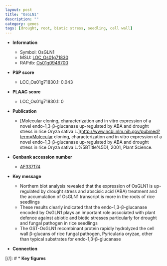 ```yaml
---
layout: post
title: "OsGLN1"
description: ""
category: genes
tags: [drought, root, biotic stress, seedling, cell wall]
---
```


* **Information**  
    + Symbol: OsGLN1  
    + MSU: [LOC_Os01g71830](http://rice.plantbiology.msu.edu/cgi-bin/ORF_infopage.cgi?orf=LOC_Os01g71830)  
    + RAPdb: [Os01g0946700](http://rapdb.dna.affrc.go.jp/viewer/gbrowse_details/irgsp1?name=Os01g0946700)  

* **PSP score**  
    + LOC_Os01g71830.1: 0.043 

* **PLAAC score**  
    + LOC_Os01g71830.1: 0 

* **Publication**  
    + [Molecular cloning, characterization and in vitro expression of a novel endo-1,3-β-glucanase up-regulated by ABA and drought stress in rice Oryza sativa L.](http://www.ncbi.nlm.nih.gov/pubmed?term=Molecular cloning, characterization and in vitro expression of a novel endo-1,3-β-glucanase up-regulated by ABA and drought stress in rice Oryza sativa L.%5BTitle%5D), 2001, Plant Science.

* **Genbank accession number**  
    + [AF337174](http://www.ncbi.nlm.nih.gov/nuccore/AF337174)

* **Key message**  
    + Northern blot analysis revealed that the expression of OsGLN1 is up-regulated by drought stress and abscisic acid (ABA) treatment and the accumulation of OsGLN1 transcript is more in the roots of rice seedlings
    + These results clearly indicated that the endo-1,3-β-glucanase encoded by OsGLN1 plays an important role associated with plant defence against abiotic and biotic stresses particularly for drought and fungal pathogen in rice seedlings
    + The GST-OsGLN1 recombinant protein rapidly hydrolyzed the cell wall β-glucans of rice fungal pathogen, Pyricularia oryzae, other than typical substrates for endo-1,3-β-glucanase

* **Connection**  

[//]: # * **Key figures**  



